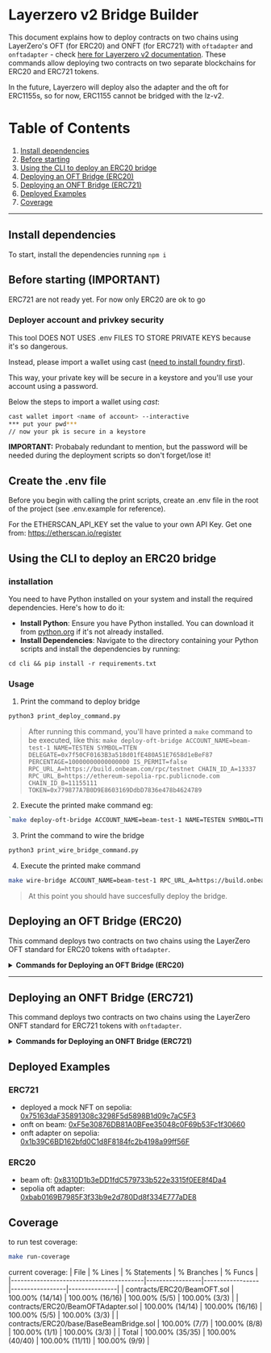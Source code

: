 # Layerzero v2 Bridge Builder

This document explains how to deploy contracts on two chains using LayerZero's OFT (for ERC20) and ONFT (for ERC721) with `oftadapter` and `onftadapter` - check [here for Layerzero v2 documentation](https://docs.layerzero.network/v2/developers/evm/overview). These commands allow deploying two contracts on two separate blockchains for ERC20 and ERC721 tokens.

In the future, Layerzero will deploy also the adapter and the oft for ERC1155s, so for now, ERC1155 cannot be bridged with the lz-v2.

# Table of Contents

1. [Install dependencies](#install-dependencies)
2. [Before starting](#before-starting)
3. [Using the CLI to deploy an ERC20 bridge](#using-the-cli-to-deploy-an-erc20-bridge)
4. [Deploying an OFT Bridge (ERC20)](#deploying-an-oft-bridge-erc20)
5. [Deploying an ONFT Bridge (ERC721)](#deploying-an-onft-bridge-erc721)
6. [Deployed Examples](#deployed-examples)
7. [Coverage](#coverage)

---

## Install dependencies

To start, install the dependencies running `npm i`

## Before starting (IMPORTANT)

ERC721 are not ready yet. For now only ERC20 are ok to go

### Deployer account and privkey security

This tool DOES NOT USES .env FILES TO STORE PRIVATE KEYS because it's so dangerous.

Instead, please import a wallet using cast ([need to install foundry first](https://book.getfoundry.sh/getting-started/installation)).

This way, your private key will be secure in a keystore and you'll use your account using a password.

Below the steps to import a wallet using _cast_:

```bash
cast wallet import <name of account> --interactive
*** put your pwd***
// now your pk is secure in a keystore
```

**IMPORTANT:** Probabaly redundant to mention, but the password will be needed during the deployment scripts so don't forget/lose it!

## Create the .env file

Before you begin with calling the print scripts, create an .env file in the root of the project (see .env.example for reference).

For the ETHERSCAN_API_KEY set the value to your own API Key. Get one from: https://etherscan.io/register

## Using the CLI to deploy an ERC20 bridge

### installation

You need to have Python installed on your system and install the required dependencies. Here's how to do it:

- **Install Python**: Ensure you have Python installed. You can download it from [python.org](https://www.python.org/downloads/) if it's not already installed.
- **Install Dependencies**: Navigate to the directory containing your Python scripts and install the dependencies by running:

`cd cli && pip install -r requirements.txt`

### Usage

1. Print the command to deploy bridge

```bash
python3 print_deploy_command.py
```

> After running this command, you'll have printed a `make` command to be executed, like this:
> `make deploy-oft-bridge ACCOUNT_NAME=beam-test-1 NAME=TESTEN SYMBOL=TTEN DELEGATE=0x7f50CF0163B3a518d01fE480A51E7658d1eBeF87 PERCENTAGE=10000000000000000 IS_PERMIT=false RPC_URL_A=https://build.onbeam.com/rpc/testnet CHAIN_ID_A=13337 RPC_URL_B=https://ethereum-sepolia-rpc.publicnode.com CHAIN_ID_B=11155111 TOKEN=0x779877A7B0D9E8603169DdbD7836e478b4624789`

2. Execute the printed make command
   eg:

```bash
`make deploy-oft-bridge ACCOUNT_NAME=beam-test-1 NAME=TESTEN SYMBOL=TTEN DELEGATE=0x7f50CF0163B3a518d01fE480A51E7658d1eBeF87 PERCENTAGE=10000000000000000 IS_PERMIT=false RPC_URL_A=https://build.onbeam.com/rpc/testnet CHAIN_ID_A=13337 RPC_URL_B=https://ethereum-sepolia-rpc.publicnode.com CHAIN_ID_B=11155111 TOKEN=0x779877A7B0D9E8603169DdbD7836e478b4624789`
```

3. Print the command to wire the bridge

```bash
python3 print_wire_bridge_command.py
```

4. Execute the printed make command

```bash
make wire-bridge ACCOUNT_NAME=beam-test-1 RPC_URL_A=https://build.onbeam.com/rpc/testnet CHAIN_ID_A=13337 RPC_URL_B=https://ethereum-sepolia-rpc.publicnode.com CHAIN_ID_B=11155111 PEER_A=0x22D8346837BaF22Ade1502a66fa60b4810b2d2b5 PEER_B=0x9667d750C1A554C5D81E191a46C67991A923B841
```

> At this point you should have succesfully deploy the bridge.

## Deploying an OFT Bridge (ERC20)

This command deploys two contracts on two chains using the LayerZero OFT standard for ERC20 tokens with `oftadapter`.

<details>
  <summary><strong>Commands for Deploying an OFT Bridge (ERC20)</strong></summary>

### Command

```bash
make deploy-oft-bridge RPC_URL_A=<RPC url of chain where to deploy the oft token> CHAIN_ID_A=<chain id a> ACCOUNT_NAME=<your account> NAME=<name> SYMBOL=<symbol> DELEGATE=<the owner of the bridge> RPC_URL_B=<RPC url of chain where to deploy the adapter> CHAIN_ID_B=<chain id a> TOKEN=<address of token to wrap>
```

_then run_

```bash
make wire-bridge RPC_URL_A=<RPC url of chain where you deployed the oft token> CHAIN_ID_A=<chain id a> ACCOUNT_NAME=<your account> RPC_URL_B=<RPC url of chain whereyou deployed the oft adapter> CHAIN_ID_B=<chain id b> PEER_A=<contract deployed on chain A>  PEER_B=<contract deployed on chain B>
```

### E2E test

```bash
make test-bridge RPC_URL=<RPC of the chain where I want to initiate the bridge> ACCOUNT_NAME=<your account> CONTRACT=<the contract of the OFT or OFTAdapter> CHAIN_ID=<Chain id of the network>
```

</details>

---

## Deploying an ONFT Bridge (ERC721)

This command deploys two contracts on two chains using the LayerZero ONFT standard for ERC721 tokens with `onftadapter`.

<details>
  <summary><strong>Commands for Deploying an ONFT Bridge (ERC721)</strong></summary>

### Command

```bash
make deploy-onft-bridge RPC_URL_A=<RPC url of chain where to deploy the onft token> CHAIN_ID_A=<chain id a> ACCOUNT_NAME=<your account> NAME=<name> SYMBOL=<symbol> DELEGATE=<the owner of the bridge> RPC_URL_B=<RPC url of chain where to deploy the onft adapter> CHAIN_ID_B=<chain id a> TOKEN=<address of NFT token to wrap>
```

_then run_

```bash
make wire-bridge RPC_URL_A=<RPC url of chain where you deployed the onft token> CHAIN_ID_A=<chain id a> ACCOUNT_NAME=<your account> RPC_URL_B=<RPC url of chain whereyou deployed the onft adapter> CHAIN_ID_B=<chain id b> PEER_A=<contract deployed on chain A>  PEER_B=<contract deployed on chain B>
```

### E2E test

> That is coming soon

</details>

## Deployed Examples

### ERC721

- deployed a mock NFT on sepolia: [0x75163daF35891308c3298F5d5898B1d09c7aC5F3](https://sepolia.etherscan.io/address/0x75163daF35891308c3298F5d5898B1d09c7aC5F3)
- onft on beam: [0xF5e30876DB81A0BFee35048c0F69b53Fc1f30660](https://subnets-test.avax.network/beam/address/0xF5e30876DB81A0BFee35048c0F69b53Fc1f30660)
- onft adapter on sepolia: [0x1b39C6BD162bfd0C1d8F8184fc2b4198a99ff56F](https://sepolia.etherscan.io/address/0x1b39C6BD162bfd0C1d8F8184fc2b4198a99ff56F)

### ERC20

- beam oft: [0x8310D1b3eDD1fdC579733b522e3315f0EE8f4Da4](https://subnets-test.avax.network/beam/address/0x8310D1b3eDD1fdC579733b522e3315f0EE8f4Da4)
- sepolia oft adapter: [0xbab0169B7985F3f33b9e2d780Dd8f334E777aDE8](https://sepolia.etherscan.io/address/0xbab0169B7985F3f33b9e2d780Dd8f334E777aDE8)

## Coverage

to run test coverage:

```bash
make run-coverage
```

current coverage:
| File | % Lines | % Statements | % Branches | % Funcs |
|-----------------------------------------|-----------------|-----------------|-----------------|---------------|
| contracts/ERC20/BeamOFT.sol | 100.00% (14/14) | 100.00% (16/16) | 100.00% (5/5) | 100.00% (3/3) |
| contracts/ERC20/BeamOFTAdapter.sol | 100.00% (14/14) | 100.00% (16/16) | 100.00% (5/5) | 100.00% (3/3) |
| contracts/ERC20/base/BaseBeamBridge.sol | 100.00% (7/7) | 100.00% (8/8) | 100.00% (1/1) | 100.00% (3/3) |
| Total | 100.00% (35/35) | 100.00% (40/40) | 100.00% (11/11) | 100.00% (9/9) |
